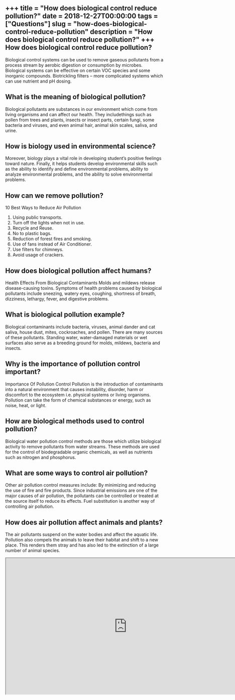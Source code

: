 +++
title = "How does biological control reduce pollution?"
date = 2018-12-27T00:00:00
tags = ["Questions"]
slug = "how-does-biological-control-reduce-pollution"
description = "How does biological control reduce pollution?"
+++
How does biological control reduce pollution?
---------------------------------------------

Biological control systems can be used to remove gaseous pollutants from a process stream by aerobic digestion or consumption by microbes. Biological systems can be effective on certain VOC species and some inorganic compounds. Biotrickling filters – more complicated systems which can use nutrient and pH dosing.

What is the meaning of biological pollution?
--------------------------------------------

Biological pollutants are substances in our environment which come from living organisms and can affect our health. They includethings such as pollen from trees and plants, insects or insect parts, certain fungi, some bacteria and viruses, and even animal hair, animal skin scales, saliva, and urine.

How is biology used in environmental science?
---------------------------------------------

Moreover, biology plays a vital role in developing student’s positive feelings toward nature. Finally, it helps students develop environmental skills such as the ability to identify and define environmental problems, ability to analyze environmental problems, and the ability to solve environmental problems.

How can we remove pollution?
----------------------------

10 Best Ways to Reduce Air Pollution

1. Using public transports.
2. Turn off the lights when not in use.
3. Recycle and Reuse.
4. No to plastic bags.
5. Reduction of forest fires and smoking.
6. Use of fans instead of Air Conditioner.
7. Use filters for chimneys.
8. Avoid usage of crackers.

How does biological pollution affect humans?
--------------------------------------------

Health Effects From Biological Contaminants Molds and mildews release disease-causing toxins. Symptoms of health problems caused by biological pollutants include sneezing, watery eyes, coughing, shortness of breath, dizziness, lethargy, fever, and digestive problems.

What is biological pollution example?
-------------------------------------

Biological contaminants include bacteria, viruses, animal dander and cat saliva, house dust, mites, cockroaches, and pollen. There are many sources of these pollutants. Standing water, water-damaged materials or wet surfaces also serve as a breeding ground for molds, mildews, bacteria and insects.

Why is the importance of pollution control important?
-----------------------------------------------------

Importance Of Pollution Control Pollution is the introduction of contaminants into a natural environment that causes instability, disorder, harm or discomfort to the ecosystem i.e. physical systems or living organisms. Pollution can take the form of chemical substances or energy, such as noise, heat, or light.

How are biological methods used to control pollution?
-----------------------------------------------------

Biological water pollution control methods are those which utilize biological activity to remove pollutants from water streams. These methods are used for the control of biodegradable organic chemicals, as well as nutrients such as nitrogen and phosphorus.

What are some ways to control air pollution?
--------------------------------------------

Other air pollution control measures include: By minimizing and reducing the use of fire and fire products. Since industrial emissions are one of the major causes of air pollution, the pollutants can be controlled or treated at the source itself to reduce its effects. Fuel substitution is another way of controlling air pollution.

How does air pollution affect animals and plants?
-------------------------------------------------

The air pollutants suspend on the water bodies and affect the aquatic life. Pollution also compels the animals to leave their habitat and shift to a new place. This renders them stray and has also led to the extinction of a large number of animal species.

<iframe allow="accelerometer; autoplay; clipboard-write; encrypted-media; gyroscope; picture-in-picture" allowfullscreen="" class="__youtube_prefs__  epyt-is-override  no-lazyload" data-no-lazy="1" data-origheight="433" data-origwidth="770" data-skipgform_ajax_framebjll="" height="433" id="_ytid_60255" loading="lazy" src="https://www.youtube.com/embed/k-b7dqwZL0o?enablejsapi=1&autoplay=0&cc_load_policy=0&cc_lang_pref=&iv_load_policy=1&loop=0&modestbranding=0&rel=1&fs=1&playsinline=0&autohide=2&theme=dark&color=red&controls=1&" title="YouTube player" width="770"></iframe>
